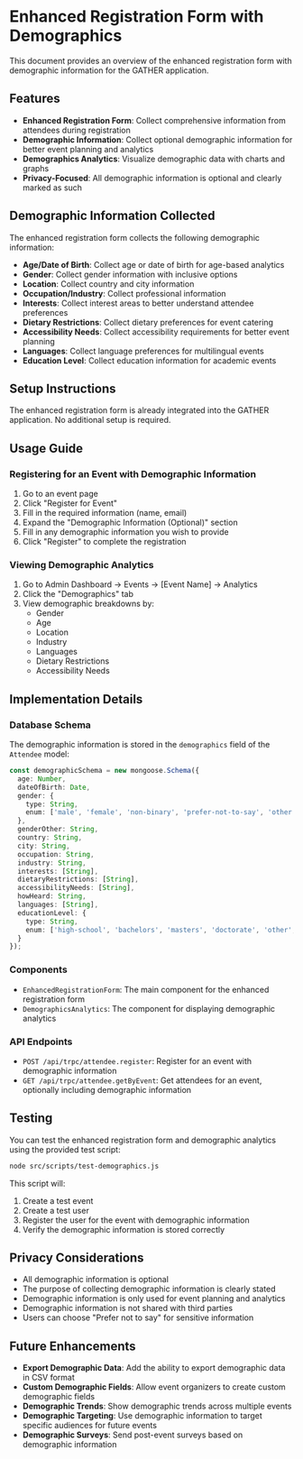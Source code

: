 # Enhanced Registration Form with Demographics

This document provides an overview of the enhanced registration form with demographic information for the GATHER application.

## Features

- **Enhanced Registration Form**: Collect comprehensive information from attendees during registration
- **Demographic Information**: Collect optional demographic information for better event planning and analytics
- **Demographics Analytics**: Visualize demographic data with charts and graphs
- **Privacy-Focused**: All demographic information is optional and clearly marked as such

## Demographic Information Collected

The enhanced registration form collects the following demographic information:

- **Age/Date of Birth**: Collect age or date of birth for age-based analytics
- **Gender**: Collect gender information with inclusive options
- **Location**: Collect country and city information
- **Occupation/Industry**: Collect professional information
- **Interests**: Collect interest areas to better understand attendee preferences
- **Dietary Restrictions**: Collect dietary preferences for event catering
- **Accessibility Needs**: Collect accessibility requirements for better event planning
- **Languages**: Collect language preferences for multilingual events
- **Education Level**: Collect education information for academic events

## Setup Instructions

The enhanced registration form is already integrated into the GATHER application. No additional setup is required.

## Usage Guide

### Registering for an Event with Demographic Information

1. Go to an event page
2. Click "Register for Event"
3. Fill in the required information (name, email)
4. Expand the "Demographic Information (Optional)" section
5. Fill in any demographic information you wish to provide
6. Click "Register" to complete the registration

### Viewing Demographic Analytics

1. Go to Admin Dashboard → Events → [Event Name] → Analytics
2. Click the "Demographics" tab
3. View demographic breakdowns by:
   - Gender
   - Age
   - Location
   - Industry
   - Languages
   - Dietary Restrictions
   - Accessibility Needs

## Implementation Details

### Database Schema

The demographic information is stored in the `demographics` field of the `Attendee` model:

```typescript
const demographicSchema = new mongoose.Schema({
  age: Number,
  dateOfBirth: Date,
  gender: {
    type: String,
    enum: ['male', 'female', 'non-binary', 'prefer-not-to-say', 'other']
  },
  genderOther: String,
  country: String,
  city: String,
  occupation: String,
  industry: String,
  interests: [String],
  dietaryRestrictions: [String],
  accessibilityNeeds: [String],
  howHeard: String,
  languages: [String],
  educationLevel: {
    type: String,
    enum: ['high-school', 'bachelors', 'masters', 'doctorate', 'other', 'prefer-not-to-say']
  }
});
```

### Components

- `EnhancedRegistrationForm`: The main component for the enhanced registration form
- `DemographicsAnalytics`: The component for displaying demographic analytics

### API Endpoints

- `POST /api/trpc/attendee.register`: Register for an event with demographic information
- `GET /api/trpc/attendee.getByEvent`: Get attendees for an event, optionally including demographic information

## Testing

You can test the enhanced registration form and demographic analytics using the provided test script:

```bash
node src/scripts/test-demographics.js
```

This script will:
1. Create a test event
2. Create a test user
3. Register the user for the event with demographic information
4. Verify the demographic information is stored correctly

## Privacy Considerations

- All demographic information is optional
- The purpose of collecting demographic information is clearly stated
- Demographic information is only used for event planning and analytics
- Demographic information is not shared with third parties
- Users can choose "Prefer not to say" for sensitive information

## Future Enhancements

- **Export Demographic Data**: Add the ability to export demographic data in CSV format
- **Custom Demographic Fields**: Allow event organizers to create custom demographic fields
- **Demographic Trends**: Show demographic trends across multiple events
- **Demographic Targeting**: Use demographic information to target specific audiences for future events
- **Demographic Surveys**: Send post-event surveys based on demographic information
